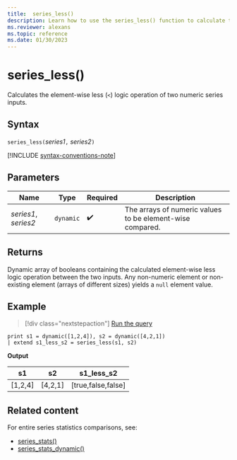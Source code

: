```yaml
---
title:  series_less()
description: Learn how to use the series_less() function to calculate the element-wise less (`<`) logic operation of two numeric series inputs.
ms.reviewer: alexans
ms.topic: reference
ms.date: 01/30/2023
---
```

# series_less()

Calculates the element-wise less (`<`) logic operation of two numeric series inputs.

## Syntax

`series_less(`*series1*`,` *series2*`)`

[!INCLUDE [syntax-conventions-note](../../includes/syntax-conventions-note.md)]

## Parameters

| Name | Type | Required | Description |
|--|--|--|--|
| *series1*, *series2* | `dynamic` |  :heavy_check_mark: | The arrays of numeric values to be element-wise compared.|

## Returns

Dynamic array of booleans containing the calculated element-wise less logic operation between the two inputs. Any non-numeric element or non-existing element (arrays of different sizes) yields a `null` element value.

## Example

> [!div class="nextstepaction"]
> <a href="https://dataexplorer.azure.com/clusters/help/databases/Samples?query=H4sIAAAAAAAAAysoyswrUSg2VLBVSKnMS8zNTNaINtQx0jGJ1dRRKDZCFjYBChvGanLVKKRWlKTmpQB1xeekFhfHg5UVpxZlphaDBTSKDUF6NQGAeKRCXAAAAA==" target="_blank">Run the query</a>

```kusto
print s1 = dynamic([1,2,4]), s2 = dynamic([4,2,1])
| extend s1_less_s2 = series_less(s1, s2)
```

**Output**

|s1|s2|s1_less_s2|
|---|---|---|
|[1,2,4]|[4,2,1]|[true,false,false]|

## Related content

For entire series statistics comparisons, see:

* [series_stats()](series-stats-function.md)
* [series_stats_dynamic()](series-stats-dynamic-function.md)
